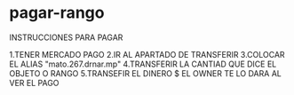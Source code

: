 # pagar-rango
INSTRUCCIONES PARA PAGAR

1.TENER MERCADO PAGO
2.IR AL APARTADO DE TRANSFERIR
3.COLOCAR EL ALIAS "mato.267.drnar.mp"
4.TRANSFERIR LA CANTIAD QUE DICE EL OBJETO O RANGO
5.TRANSEFIR EL DINERO $
    EL OWNER TE LO DARA AL VER EL PAGO
